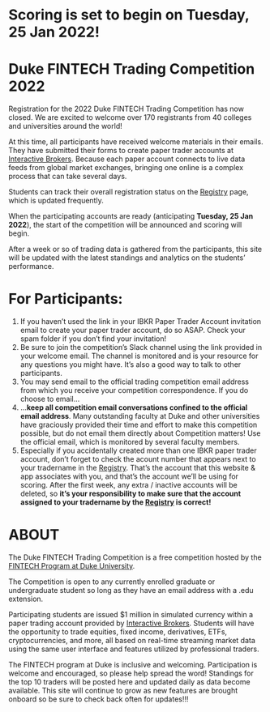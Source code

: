 
<!-- README.md is generated from README.Rmd. Please edit that file -->

# Scoring is set to begin on Tuesday, 25 Jan 2022!

# Duke FINTECH Trading Competition 2022

Registration for the 2022 Duke FINTECH Trading Competition has now
closed. We are excited to welcome over 170 registrants from 40 colleges
and universities around the world!

At this time, all participants have received welcome materials in their
emails. They have submitted their forms to create paper trader accounts
at [Interactive
Brokers](https://www.interactivebrokers.com/en/index.php?f=1338&gclid=CjwKCAjw6fCCBhBNEiwAem5SO84OkMDwq8mlx6lCjOmAmCNDUaLbhxtQuFSUlozy6iLEZtmsve2w-hoCQ9sQAvD_BwE).
Because each paper account connects to live data feeds from global
market exchanges, bringing one online is a complex process that can take
several days.

Students can track their overall registration status on the
[Registry](https://gothic-hedge-society.github.io/fintech.trading.competition/articles/registry.html)
page, which is updated frequently.

When the participating accounts are ready (anticipating **Tuesday, 25
Jan 2022**), the start of the competition will be announced and scoring
will begin.

After a week or so of trading data is gathered from the participants,
this site will be updated with the latest standings and analytics on the
students’ performance.

# For Participants:

1.  If you haven’t used the link in your IBKR Paper Trader Account
    invitation email to create your paper trader account, do so ASAP.
    Check your spam folder if you don’t find your invitation!
2.  Be sure to join the competition’s Slack channel using the link
    provided in your welcome email. The channel is monitored and is your
    resource for any questions you might have. It’s also a good way to
    talk to other participants.
3.  You may send email to the official trading competition email address
    from which you receive your competition correspondence. If you do
    choose to email…
4.  …**keep all competition email conversations confined to the official
    email address**. Many outstanding faculty at Duke and other
    universities have graciously provided their time and effort to make
    this competition possible, but do not email them directly about
    Competition matters! Use the official email, which is monitored by
    several faculty members.
5.  Especially if you accidentally created more than one IBKR paper
    trader account, don’t forget to check the acount number that appears
    next to your tradername in the
    [Registry](https://gothic-hedge-society.github.io/fintech.trading.competition/articles/registry.html).
    That’s the account that this website & app associates with you, and
    that’s the account we’ll be using for scoring. After the first week,
    any extra / inactive accounts will be deleted, so **it’s your
    responsibility to make sure that the account assigned to your
    tradername by the
    [Registry](https://gothic-hedge-society.github.io/fintech.trading.competition/articles/registry.html)
    is correct!**

# ABOUT

The Duke FINTECH Trading Competition is a free competition hosted by the
[FINTECH Program at Duke University](https://fintech.meng.duke.edu/).

The Competition is open to any currently enrolled graduate or
undergraduate student so long as they have an email address with a .edu
extension.

Participating students are issued $1 million in simulated currency
within a paper trading account provided by [Interactive
Brokers](https://www.interactivebrokers.com/en/index.php?f=1338&gclid=CjwKCAjw6fCCBhBNEiwAem5SO84OkMDwq8mlx6lCjOmAmCNDUaLbhxtQuFSUlozy6iLEZtmsve2w-hoCQ9sQAvD_BwE).
Students will have the opportunity to trade equities, fixed income,
derivatives, ETFs, cryptocurrencies, and more, all based on real-time
streaming market data using the same user interface and features
utilized by professional traders.

The FINTECH program at Duke is inclusive and welcoming. Participation is
welcome and encouraged, so please help spread the word! Standings for
the top 10 traders will be posted here and updated daily as data become
available. This site will continue to grow as new features are brought
onboard so be sure to check back often for updates!!!
